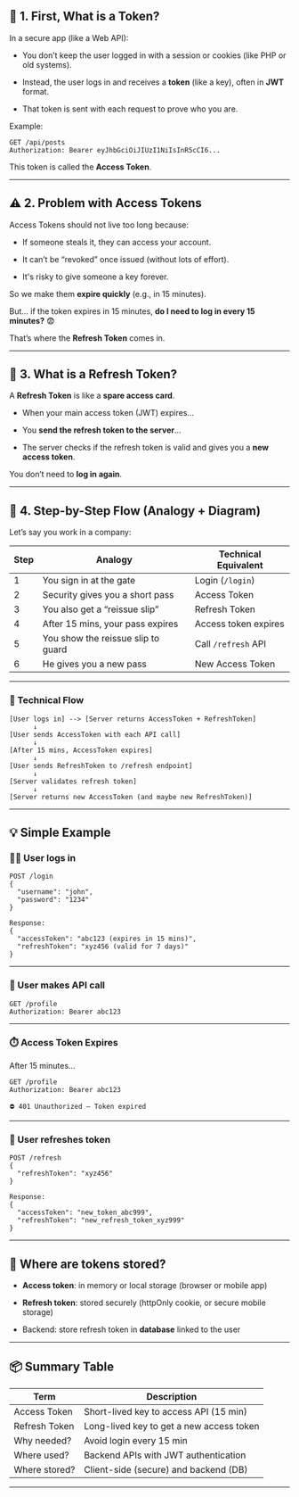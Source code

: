 ## 🧠 1. First, What is a Token?

In a secure app (like a Web API):

- You don’t keep the user logged in with a session or cookies (like PHP or old systems).
    
- Instead, the user logs in and receives a **token** (like a key), often in **JWT** format.
    
- That token is sent with each request to prove who you are.
    

Example:

```http
GET /api/posts
Authorization: Bearer eyJhbGciOiJIUzI1NiIsInR5cCI6...
```

This token is called the **Access Token**.

---

## ⚠️ 2. Problem with Access Tokens

Access Tokens should not live too long because:

- If someone steals it, they can access your account.
    
- It can’t be “revoked” once issued (without lots of effort).
    
- It's risky to give someone a key forever.
    

So we make them **expire quickly** (e.g., in 15 minutes).

But… if the token expires in 15 minutes, **do I need to log in every 15 minutes?** 😨

That’s where the **Refresh Token** comes in.

---

## 🔄 3. What is a Refresh Token?

A **Refresh Token** is like a **spare access card**.

- When your main access token (JWT) expires...
    
- You **send the refresh token to the server**...
    
- The server checks if the refresh token is valid and gives you a **new access token**.
    

You don’t need to **log in again**.

---

## 🧭 4. Step-by-Step Flow (Analogy + Diagram)

Let’s say you work in a company:

|Step|Analogy|Technical Equivalent|
|---|---|---|
|1|You sign in at the gate|Login (`/login`)|
|2|Security gives you a short pass|Access Token|
|3|You also get a “reissue slip”|Refresh Token|
|4|After 15 mins, your pass expires|Access token expires|
|5|You show the reissue slip to guard|Call `/refresh` API|
|6|He gives you a new pass|New Access Token|

---

### 🔁 Technical Flow

```text
[User logs in] --> [Server returns AccessToken + RefreshToken]
      ↓
[User sends AccessToken with each API call]
      ↓
[After 15 mins, AccessToken expires]
      ↓
[User sends RefreshToken to /refresh endpoint]
      ↓
[Server validates refresh token]
      ↓
[Server returns new AccessToken (and maybe new RefreshToken)]
```

---

## 💡 Simple Example

### 🧍‍♂️ User logs in

```http
POST /login
{
  "username": "john",
  "password": "1234"
}

Response:
{
  "accessToken": "abc123 (expires in 15 mins)",
  "refreshToken": "xyz456 (valid for 7 days)"
}
```

---

### 🚀 User makes API call

```http
GET /profile
Authorization: Bearer abc123
```

---

### ⏱️ Access Token Expires

After 15 minutes...

```http
GET /profile
Authorization: Bearer abc123

⛔ 401 Unauthorized – Token expired
```

---

### 🔄 User refreshes token

```http
POST /refresh
{
  "refreshToken": "xyz456"
}

Response:
{
  "accessToken": "new_token_abc999",
  "refreshToken": "new_refresh_token_xyz999"
}
```

---

## 🔐 Where are tokens stored?

- **Access token**: in memory or local storage (browser or mobile app)
    
- **Refresh token**: stored securely (httpOnly cookie, or secure mobile storage)
    
- Backend: store refresh token in **database** linked to the user
    

---

## 📦 Summary Table

|Term|Description|
|---|---|
|Access Token|Short-lived key to access API (15 min)|
|Refresh Token|Long-lived key to get a new access token|
|Why needed?|Avoid login every 15 min|
|Where used?|Backend APIs with JWT authentication|
|Where stored?|Client-side (secure) and backend (DB)|

---
